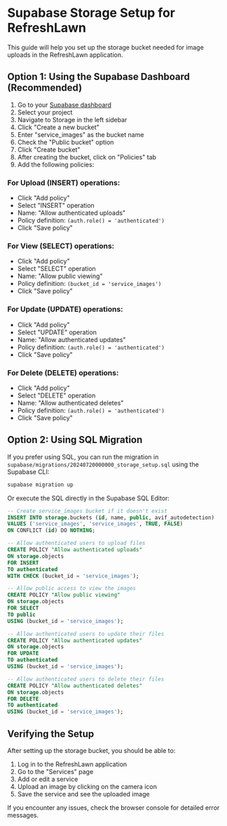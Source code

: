 # Supabase Storage Setup for RefreshLawn

This guide will help you set up the storage bucket needed for image uploads in the RefreshLawn application.

## Option 1: Using the Supabase Dashboard (Recommended)

1. Go to your [Supabase dashboard](https://app.supabase.com)
2. Select your project
3. Navigate to Storage in the left sidebar
4. Click "Create a new bucket"
5. Enter "service_images" as the bucket name
6. Check the "Public bucket" option
7. Click "Create bucket"
8. After creating the bucket, click on "Policies" tab
9. Add the following policies:

### For Upload (INSERT) operations:

- Click "Add policy"
- Select "INSERT" operation
- Name: "Allow authenticated uploads"
- Policy definition: `(auth.role() = 'authenticated')`
- Click "Save policy"

### For View (SELECT) operations:

- Click "Add policy"
- Select "SELECT" operation
- Name: "Allow public viewing"
- Policy definition: `(bucket_id = 'service_images')`
- Click "Save policy"

### For Update (UPDATE) operations:

- Click "Add policy"
- Select "UPDATE" operation
- Name: "Allow authenticated updates"
- Policy definition: `(auth.role() = 'authenticated')`
- Click "Save policy"

### For Delete (DELETE) operations:

- Click "Add policy"
- Select "DELETE" operation
- Name: "Allow authenticated deletes"
- Policy definition: `(auth.role() = 'authenticated')`
- Click "Save policy"

## Option 2: Using SQL Migration

If you prefer using SQL, you can run the migration in `supabase/migrations/20240720000000_storage_setup.sql` using the Supabase CLI:

```bash
supabase migration up
```

Or execute the SQL directly in the Supabase SQL Editor:

```sql
-- Create service_images bucket if it doesn't exist
INSERT INTO storage.buckets (id, name, public, avif_autodetection)
VALUES ('service_images', 'service_images', TRUE, FALSE)
ON CONFLICT (id) DO NOTHING;

-- Allow authenticated users to upload files
CREATE POLICY "Allow authenticated uploads"
ON storage.objects
FOR INSERT
TO authenticated
WITH CHECK (bucket_id = 'service_images');

-- Allow public access to view the images
CREATE POLICY "Allow public viewing"
ON storage.objects
FOR SELECT
TO public
USING (bucket_id = 'service_images');

-- Allow authenticated users to update their files
CREATE POLICY "Allow authenticated updates"
ON storage.objects
FOR UPDATE
TO authenticated
USING (bucket_id = 'service_images');

-- Allow authenticated users to delete their files
CREATE POLICY "Allow authenticated deletes"
ON storage.objects
FOR DELETE
TO authenticated
USING (bucket_id = 'service_images');
```

## Verifying the Setup

After setting up the storage bucket, you should be able to:

1. Log in to the RefreshLawn application
2. Go to the "Services" page
3. Add or edit a service
4. Upload an image by clicking on the camera icon
5. Save the service and see the uploaded image

If you encounter any issues, check the browser console for detailed error messages.
